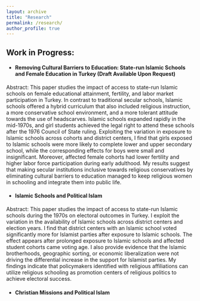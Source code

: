 ```yaml
---
layout: archive
title: "Research"
permalink: /research/
author_profile: true
---
```



## Work in Progress:

* #### Removing Cultural Barriers to Education: State-run Islamic Schools and Female Education in Turkey (Draft Available Upon Request)

Abstract: This paper studies the impact of access to state-run Islamic schools on female educational attainment, fertility, and labor market participation in Turkey. In contrast to traditional secular schools, Islamic schools offered a hybrid curriculum that also included religious instruction, a more conservative school environment, and a more tolerant attitude towards the use of headscarves. Islamic schools expanded rapidly in the mid-1970s, and girl students achieved the legal right to attend these schools after the 1976 Council of State ruling. Exploiting the variation in exposure to Islamic schools across cohorts and district centers, I find that girls exposed to Islamic schools were more likely to complete lower and upper secondary school, while the corresponding effects for boys were small and insignificant. Moreover, affected female cohorts had lower fertility and higher labor force participation during early adulthood. My results suggest that making secular institutions inclusive towards religious conservatives by eliminating cultural barriers to education managed to keep religious women in schooling and integrate them into public life.

* #### Islamic Schools and Political Islam

Abstract: This paper studies the impact of access to state-run Islamic schools during the 1970s on electoral outcomes in Turkey. I exploit the variation in the availability of Islamic schools across district centers and election years. I find that district centers with an Islamic school voted significantly more for Islamist parties after exposure to Islamic schools. The effect appears after prolonged exposure to Islamic schools and affected student cohorts came voting age. I also provide evidence that the Islamic brotherhoods, geographic sorting, or economic liberalization were not driving the differential increase in the support for Islamist parties. My findings indicate that policymakers identified with religious affiliations can utilize religious schooling as promotion centers of religious politics to achieve electoral success.

* #### Christian Missions and Political Islam

